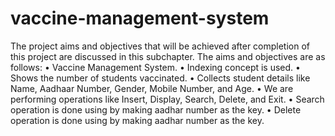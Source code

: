 # vaccine-management-system
The project aims and objectives that will be achieved after completion of this project are discussed in this subchapter. The aims and objectives are as follows:  • Vaccine Management System.  • Indexing concept is used.  • Shows the number of students vaccinated.  • Collects student details like Name, Aadhaar Number, Gender, Mobile Number, and Age.  • We are performing operations like Insert, Display, Search, Delete, and Exit.  • Search operation is done using by making aadhar number as the key.  • Delete operation is done using by making aadhar number as the key.

